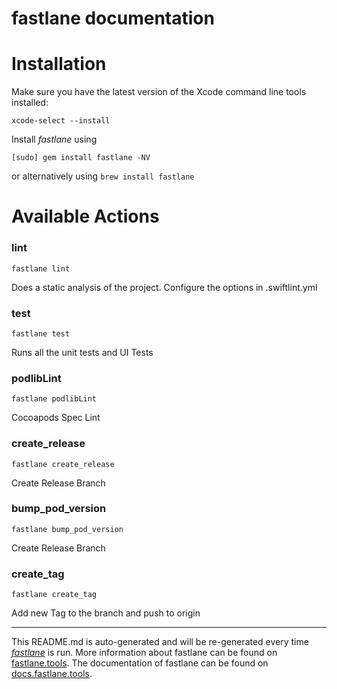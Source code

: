 fastlane documentation
================
# Installation

Make sure you have the latest version of the Xcode command line tools installed:

```
xcode-select --install
```

Install _fastlane_ using
```
[sudo] gem install fastlane -NV
```
or alternatively using `brew install fastlane`

# Available Actions
### lint
```
fastlane lint
```
Does a static analysis of the project. Configure the options in .swiftlint.yml
### test
```
fastlane test
```
Runs all the unit tests and UI Tests
### podlibLint
```
fastlane podlibLint
```
Cocoapods Spec Lint
### create_release
```
fastlane create_release
```
Create Release Branch
### bump_pod_version
```
fastlane bump_pod_version
```
Create Release Branch
### create_tag
```
fastlane create_tag
```
Add new Tag to the branch and push to origin

----

This README.md is auto-generated and will be re-generated every time [_fastlane_](https://fastlane.tools) is run.
More information about fastlane can be found on [fastlane.tools](https://fastlane.tools).
The documentation of fastlane can be found on [docs.fastlane.tools](https://docs.fastlane.tools).
